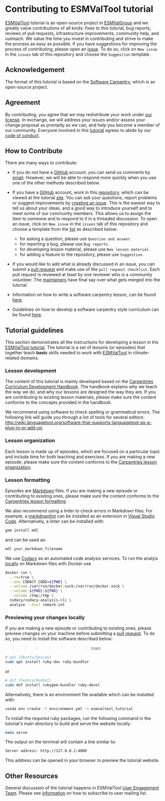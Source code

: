 # Contributing to ESMValTool tutorial

[ESMValTool][tutorial-site] tutorial is an open-source project in
[ESMValGroup][ESMValTool-site] and we greatly value contributions of all kinds:
fixes to this tutorial, bug reports, reviews of pull requests, infrastructure
improvements, community help, and outreach. We value the time you invest in
contributing and strive to make the process as easy as possible. If you have
suggestions for improving the process of contributing, please open an
[issue][issues]. To do so, click on `New issue` in the `issues` tab of this
repository and choose the `Suggestion` template.

## Acknowledgement

The format of this tutorial is based on the [Software Carpentry][swc-site],
which is an open-source project.

## Agreement

By contributing, you agree that we may redistribute your work under [our
license](LICENSE.md). In exchange, we will address your issues and/or assess
your change proposal as promptly as we can, and help you become a member of our
community. Everyone involved in this [tutorial](tutorial-repo) agrees to abide
by our [code of conduct](CODE_OF_CONDUCT.md).

## How to Contribute

There are many ways to contribute:

* If you do not have a [GitHub][github] account, you can send us comments by
  [email][contact-info]. However, we will be able to respond more quickly when you use
  one of the other methods described below.

* If you have a [GitHub][github] account, work in this
  [repository][tutorial-repo], which can be viewed at the tutorial
  [site][tutorial-site]. You can ask your questions, report problems or suggest
  improvements by [creating an issue][issues]. This is the easiest way to tell
  us about your ideas, and a good way to introduce yourself and to meet some of
  our community members. This allows us to assign the item to someone and to
  respond to it in a threaded discussion. To open an issue, click on `New issue`
  in the `issues` tab of this repository and choose a template from the
  [list](https://github.com/ESMValGroup/tutorial/issues/new/choose) as described
  below:
  * for asking a question, please use `Question and answer`.
  * for reporting a bug, please use `Bug reports`.
  * for developing lesson material, please use `New lesson material`.
  * for adding a feature to the repository, please use `Suggestion`.

* If you would like to add what is already discussed in an issue, you can submit
  a [pull request][PR] and make use of the `pull request checklist`. Each pull
  request is reviewed at least by one reviewer who is a community volunteer. The
  [maintainers][tutorial-maintainers] have final say over what gets merged into
  the tutorial.

* Information on how to write a software carpentry lesson,
  can be found [here](https://carpentries.github.io/lesson-example/).

* Guidelines on how to develop a software carpentry style curriculum
  can be found [here](https://carpentries.github.io/curriculum-development/).

## Tutorial guidelines

This section demonstrates all the instructions for developing a lesson in the
[ESMValTool tutorial][tutorial-site]. The tutorial is a set of lessons (or
episodes) that together teach **basic** skills needed to work with
[ESMValTool][ESMValTool-doc] in climate-related domains.

### Lesson development

The content of this tutorial is mainly developed based on the [Carpentries
Curriculum Development Handbook][swc-handbook]. The handbook explains why we
teach the way we do, and why our lessons are designed the way they are. If you
are contributing to existing lesson materials, please make sure the content
conforms to the concepts provided in the handbook.

We recommend using software to check spelling or grammatical errors. The
following link will guide you through a list of tools for several editors:
<http://wiki.languagetool.org/software-that-supports-languagetool-as-a-plug-in-or-add-on>

### Lesson organization

Each lesson is made up of episodes, which are focused on a particular topic and
include time for both teaching and exercises. If you are making a new episode,
please make sure the content conforms to the [Carpentries lesson
organization][swc-lesson-organization].

### Lesson formatting

Episodes are [Markdown](https://en.wikipedia.org/wiki/Markdown) files. If you
are making a new episode or contributing to existing ones, please make sure the
content conforms to the [Carpentries lesson formatting][swc-lesson-formatting].

We also recommend using a linter to check errors in Markdown files. For
example, a
[markdownlint](https://marketplace.visualstudio.com/items?itemName=DavidAnson.vscode-markdownlint)
can be installed as an extension in [Visual Studio
Code](https://code.visualstudio.com/). Alternatively, a linter can be installed
with:

```bash
gem install mdl
```

and can be used as:

```bash
mdl your_markdown_filename
```

We use [Codacy](https://app.codacy.com/gh/ESMValGroup/ESMValTool_Tutorial)
as an automated code analysis services. To run the analyis
[locally](https://github.com/codacy/codacy-analysis-cli)
on Markdown files with Docker use

```bash
docker run \
  --rm=true \
  --env CODACY_CODE=${PWD} \
  --volume /var/run/docker.sock:/var/run/docker.sock \
  --volume ${PWD}:${PWD} \
  --volume /tmp:/tmp \
  codacy/codacy-analysis-cli \
  analyse --tool remark-int
```

### Previewing your changes locally

If you are making a new episode or contributing to existing ones,
please preview changes on your machine before submitting a
[pull request][PR]. To do so, you need to install
the software described below:

>>>>>>> main
```bash
# apt (Ubuntu/Devian)
sudo apt install ruby-dev ruby-bundler
```

or

```bash
# dnf (Fedora/Redhat)
sudo dnf install rubygem-bundler ruby-devel
```

Alternatively, there is an environment file available which can be installed
with:

```bash
conda env create -f environment.yml -n esmvaltool_tutorial
```

To install the required ruby packages, run the following command in the
tutorial's main directory to build and serve the website locally:

```bash
make serve
```

The output on the terminal will contain a line similar to:

```bash
Server address: http://127.0.0.1:4000
```

This address can be opened in your browser to preview the tutorial website.

## Other Resources

General discussion of the tutorial happens in
ESMValTool [User Engagement Team][user-engagement].
Please see [information][contact-info] on how to subscribe to user mailing list.

[ESMValTool-site]: https://www.esmvaltool.org/
[ESMValTool-doc]: https://esmvaltool.readthedocs.io/en/latest/
[tutorial-repo]: https://esmvalgroup.github.io/ESMValTool_Tutorial/
[tutorial-site]: https://esmvalgroup.github.io/ESMValTool_Tutorial
[tutorial-maintainers]: https://github.com/ESMValGroup/ESMValTool_Tutorial#maintainers
[github]: https://github.com
[issues]: https://github.com/ESMValGroup/ESMValTool_Tutorial/issues
[PR]: https://github.com/ESMValGroup/ESMValTool_Tutorial/pulls
[swc-site]: https://software-carpentry.org/
[swc-handbook]: https://carpentries.github.io/curriculum-development/
[swc-lesson-organization]: https://carpentries.github.io/lesson-example/03-organization/index.html
[swc-lesson-formatting]: https://carpentries.github.io/lesson-example/04-formatting/index.html
[user-engagement]: https://github.com/orgs/ESMValGroup/teams/userengagementteam
[contact-info]: https://docs.esmvaltool.org/en/latest/community/contact.html#user-mailing-list
